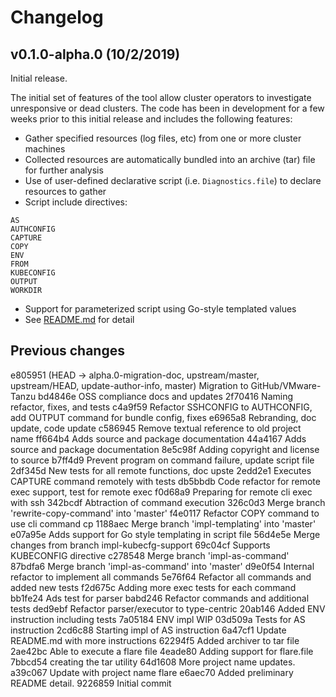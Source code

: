 # Changelog

## v0.1.0-alpha.0 (10/2/2019)
Initial release.

The initial set of features of the tool allow cluster operators to investigate unresponsive or dead clusters. The code has been in development for a few weeks prior to this initial release and includes the following features:

* Gather specified resources (log files, etc) from one or more cluster machines
* Collected resources are automatically bundled into an archive (tar) file for further analysis
* Use of user-defined declarative script (i.e. `Diagnostics.file`) to declare resources to gather
* Script include directives:
```
AS
AUTHCONFIG
CAPTURE
COPY
ENV
FROM
KUBECONFIG
OUTPUT
WORKDIR
```
* Support for parameterized script using Go-style templated values
* See [README.md](README.md) for detail

## Previous changes
e805951 (HEAD -> alpha.0-migration-doc, upstream/master, upstream/HEAD, update-author-info, master) Migration to GitHub/VMware-Tanzu
bd4846e OSS compliance docs and updates
2f70416 Naming refactor, fixes, and tests
c4a9f59 Refactor SSHCONFIG to AUTHCONFIG, add OUTPUT command for bundle config, fixes
e6965a8 Rebranding, doc update, code update
c586945 Remove textual reference to old project name
ff664b4 Adds source and package documentation
44a4167 Adds source and package documentation
8e5c98f Adding copyright and license to source
b7ff4d9 Prevent program on command failure, update script file
2df345d New tests for all remote functions, doc upste
2edd2e1 Executes CAPTURE command remotely with tests
db5bbdb Code refactor for remote exec support, test for remote exec
f0d68a9 Preparing for remote cli exec with ssh
342bcdf Abtraction of command execution
326c0d3 Merge branch 'rewrite-copy-command' into 'master'
f4e0117 Refactor COPY command to use cli command cp
1188aec Merge branch 'impl-templating' into 'master'
e07a95e Adds support for Go style templating in script file
56d4e5e Merge changes from branch impl-kubecfg-support
69c04cf Supports KUBECONFIG directive
c278548 Merge branch 'impl-as-command'
87bdfa6 Merge branch 'impl-as-command' into 'master'
d9e0f54 Internal refactor to implement all commands
5e76f64 Refactor all commands and added new tests
f2d675c Adding more exec tests for each command
bb1fe24 Ads test for parser
babd246 Refactor commands and additional tests
ded9ebf Refactor parser/executor to type-centric
20ab146 Added ENV instruction including tests
7a05184 ENV impl WIP
03d509a Tests for AS instruction
2cd6c88 Starting impl of AS instruction
6a47cf1 Update README.md with more instructions
62294f5 Added archiver to tar file
2ae42bc Able to execute a flare file
4eade80 Adding support for flare.file
7bbcd54 creating the tar utility
64d1608 More project name updates.
a39c067 Update with project name flare
e6aec70 Added preliminary README detail.
9226859 Initial commit